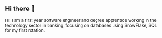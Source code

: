 ## Hi there 👋


Hi! I am a first year software engineer and degree apprentice working in the technology sector in banking, focusing on databases using SnowFlake, SQL for my first rotation.
